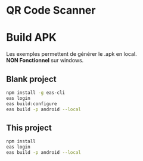 # QR Code Scanner

# Build APK
Les exemples permettent de générer le .apk en local.  
**NON Fonctionnel** sur windows.
## Blank project
```sh
npm install -g eas-cli
eas login
eas build:configure
eas build -p android --local
```

## This project
```sh
npm install
eas login
eas build -p android --local
```

